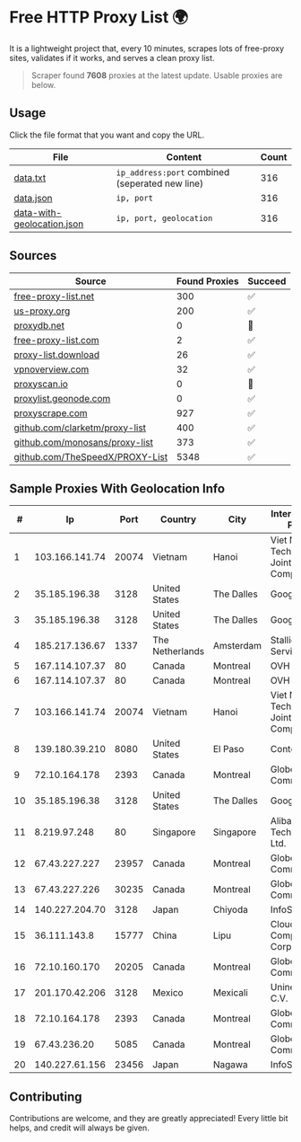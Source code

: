 
# Free HTTP Proxy List 🌍

It is a lightweight project that, every 10 minutes, scrapes lots of free-proxy sites, validates if it works, and serves a clean proxy list.


> Scraper found **7608** proxies at the latest update. Usable proxies are below.

## Usage

Click the file format that you want and copy the URL.


|File|Content|Count|
|----|-------|-----|
|[data.txt](https://raw.githubusercontent.com/themiralay/Proxy-List-World/master/data.txt)|`ip_address:port` combined (seperated new line)|316|
|[data.json](https://raw.githubusercontent.com/themiralay/Proxy-List-World/master/data.json)|`ip, port`|316|
|[data-with-geolocation.json](https://raw.githubusercontent.com/themiralay/Proxy-List-World/master/data-with-geolocation.json)|`ip, port, geolocation`|316|

## Sources

|Source|Found Proxies|Succeed|
|------|-------------|-------|
|[free-proxy-list.net](https://free-proxy-list.net)|300|✅|
|[us-proxy.org](https://www.us-proxy.org)|200|✅|
|[proxydb.net](http://proxydb.net)|0|🚫|
|[free-proxy-list.com](https://free-proxy-list.com/?page=&port=&type%5B%5D=http&type%5B%5D=https&up_time=0&search=Search)|2|✅|
|[proxy-list.download](https://www.proxy-list.download/HTTP)|26|✅|
|[vpnoverview.com](https://vpnoverview.com/privacy/anonymous-browsing/free-proxy-servers)|32|✅|
|[proxyscan.io](https://www.proxyscan.io)|0|🚫|
|[proxylist.geonode.com](https://proxylist.geonode.com/api/proxy-list?limit=300&page=1&sort_by=lastChecked&sort_type=desc&protocols=http,https)|0|✅|
|[proxyscrape.com](https://api.proxyscrape.com/v2/?request=displayproxies&protocol=http&timeout=10000&country=all&ssl=all&anonymity=all)|927|✅|
|[github.com/clarketm/proxy-list](https://raw.githubusercontent.com/clarketm/proxy-list/master/proxy-list-raw.txt)|400|✅|
|[github.com/monosans/proxy-list](https://raw.githubusercontent.com/monosans/proxy-list/main/proxies/http.txt)|373|✅|
|[github.com/TheSpeedX/PROXY-List](https://raw.githubusercontent.com/TheSpeedX/PROXY-List/master/http.txt)|5348|✅|


## Sample Proxies With Geolocation Info

|#|Ip|Port|Country|City|Internet Service Provider|
|-|--|----|-------|----|-------------------------|
|1|103.166.141.74|20074|Vietnam|Hanoi|Viet NAM Cloud Technology Joint Stock Company|
|2|35.185.196.38|3128|United States|The Dalles|Google LLC|
|3|35.185.196.38|3128|United States|The Dalles|Google LLC|
|4|185.217.136.67|1337|The Netherlands|Amsterdam|Stallion Network Services Limited|
|5|167.114.107.37|80|Canada|Montreal|OVH SAS|
|6|167.114.107.37|80|Canada|Montreal|OVH SAS|
|7|103.166.141.74|20074|Vietnam|Hanoi|Viet NAM Cloud Technology Joint Stock Company|
|8|139.180.39.210|8080|United States|El Paso|Conterra|
|9|72.10.164.178|2393|Canada|Montreal|GloboTech Communications|
|10|35.185.196.38|3128|United States|The Dalles|Google LLC|
|11|8.219.97.248|80|Singapore|Singapore|Alibaba (US) Technology Co., Ltd.|
|12|67.43.227.227|23957|Canada|Montreal|GloboTech Communications|
|13|67.43.227.226|30235|Canada|Montreal|GloboTech Communications|
|14|140.227.204.70|3128|Japan|Chiyoda|InfoSphere|
|15|36.111.143.8|15777|China|Lipu|Cloud Computing Corporation|
|16|72.10.160.170|20205|Canada|Montreal|GloboTech Communications|
|17|201.170.42.206|3128|Mexico|Mexicali|Uninet S.A. de C.V.|
|18|72.10.164.178|2393|Canada|Montreal|GloboTech Communications|
|19|67.43.236.20|5085|Canada|Montreal|GloboTech Communications|
|20|140.227.61.156|23456|Japan|Nagawa|InfoSphere|



## Contributing

Contributions are welcome, and they are greatly appreciated! Every
little bit helps, and credit will always be given.

